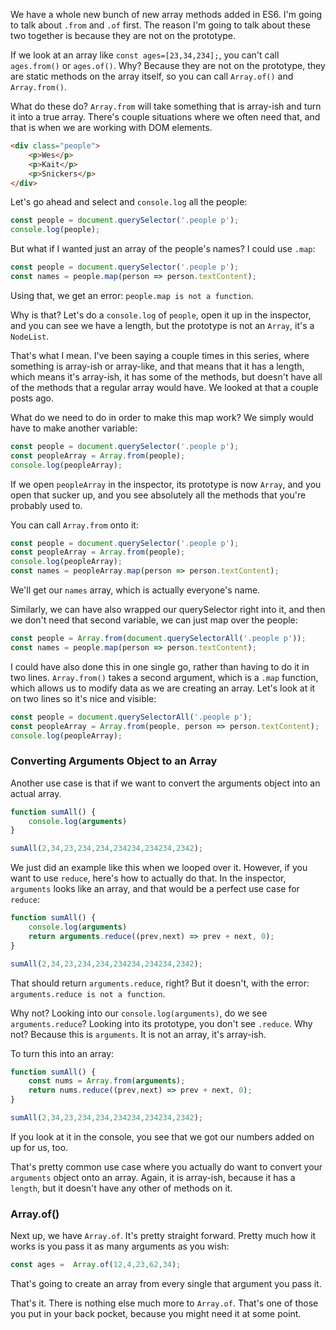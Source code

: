 We have a whole new bunch of new array methods added in ES6. I'm going to talk about `.from` and `.of` first. The reason I'm going to talk about these two together is because they are not on the prototype. 

If we look at an array like `const ages=[23,34,234];`, you can't call `ages.from()` or `ages.of()`. Why? Because they are not on the prototype, they are static methods on the array itself, so you can call `Array.of()` and `Array.from()`.

What do these do? `Array.from` will take something that is array-ish and turn it into a true array. There's couple situations where we often need that, and that is when we are working with DOM elements.

```html
<div class="people">
    <p>Wes</p>
    <p>Kait</p>
    <p>Snickers</p>
</div>
```

Let's go ahead and select and `console.log` all the people:

```js
const people = document.querySelector('.people p');
console.log(people);
```

But what if I wanted just an array of the people's names? I could use `.map`:

```js
const people = document.querySelector('.people p');
const names = people.map(person => person.textContent);
```

Using that, we get an error: `people.map is not a function`. 

Why is that? Let's do a `console.log` of `people`, open it up in the inspector, and you can see we have a length, but the prototype is not an `Array`, it's a `NodeList`.

That's what I mean. I've been saying a couple times in this series, where something is array-ish or array-like, and that means that it has a length, which means it's array-ish, it has some of the methods, but doesn't have all of the methods that a regular array would have. We looked at that a couple posts ago.

What do we need to do in order to make this map work? We simply would have to make another variable:


```js
const people = document.querySelector('.people p');
const peopleArray = Array.from(people);
console.log(peopleArray);
```

If we open `peopleArray` in the inspector, its prototype is now `Array`, and you open that sucker up, and you see absolutely all the methods that you're probably used to. 

You can call `Array.from` onto it:

```js
const people = document.querySelector('.people p');
const peopleArray = Array.from(people);
console.log(peopleArray);
const names = peopleArray.map(person => person.textContent);
```
We'll get our `names` array, which is actually everyone's name.

Similarly, we can have also wrapped our querySelector right into it, and then we don't need that second variable, we can just map over the people:

```js
const people = Array.from(document.querySelectorAll('.people p'));
const names = people.map(person => person.textContent);
```

I could have also done this in one single go, rather than having to do it in two lines. `Array.from()` takes a second argument, which is a `.map` function, which allows us to modify data as we are creating an array. Let's look at it on two lines so it's nice and visible:

```js
const people = document.querySelectorAll('.people p');
const peopleArray = Array.from(people, person => person.textContent);
console.log(peopleArray);
```

### Converting Arguments Object to an Array

Another use case is that if we want to convert the arguments object into an actual array.

```js
function sumAll() {
    console.log(arguments)
}

sumAll(2,34,23,234,234,234234,234234,2342);
```

We just did an example like this when we looped over it. However, if you want to use `reduce`, here's how to actually do that. In the inspector, `arguments` looks like an array, and that would be a perfect use case for `reduce`:
 
```js
function sumAll() {
    console.log(arguments)
    return arguments.reduce((prev,next) => prev + next, 0);
}

sumAll(2,34,23,234,234,234234,234234,2342);
```

That should return `arguments.reduce`, right? But it doesn't, with the error: `arguments.reduce is not a function`. 

Why not? Looking into our `console.log(arguments)`, do we see `arguments.reduce`? Looking into its prototype, you don't see `.reduce`. Why not? Because this is `arguments`. It is not an array, it's array-ish.

To turn this into an array:

```js
function sumAll() {
    const nums = Array.from(arguments);
    return nums.reduce((prev,next) => prev + next, 0);
}

sumAll(2,34,23,234,234,234234,234234,2342);
```

If you look at it in the console, you see that we got our numbers added on up for us, too.

That's pretty common use case where you actually do want to convert your `arguments` object onto an array. Again, it is array-ish, because it has a `length`, but it doesn't have any other of methods on it.

### Array.of()

Next up, we have `Array.of`. It's pretty straight forward. Pretty much how it works is you pass it as many arguments as you wish:

```js
const ages =  Array.of(12,4,23,62,34);
```

That's going to create an array from every single that argument you pass it. 

That's it. There is nothing else much more to `Array.of`. That's one of those you put in your back pocket, because you might need it at some point.
